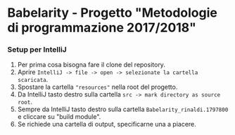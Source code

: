 # Babelarity - Progetto "Metodologie di programmazione 2017/2018"

### Setup per IntelliJ
1. Per prima cosa bisogna fare il clone del repository.
2. Aprire ```IntelliJ -> file -> open -> selezionate la cartella scaricata```.
3. Spostare la cartella ```"resources"``` nella root del progetto.
4. Da IntelliJ tasto destro sulla cartella ```src -> mark directory as source root```.
5. Sempre da IntelliJ tasto destro sulla cartella ```Babelarity_rinaldi.1797800``` e cliccare su "build module".
6. Se richiede una cartella di output, specificarne una a piacere.
